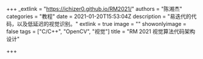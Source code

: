 +++
_extlink = "https://ichizer0.github.io/RM2021/"
authors = "陈湘杰"
categories = "教程"
date = 2021-01-20T15:53:04Z
description = "易迭代的代码，以及低延迟的视觉识别。"
extlink = true
image = ""
showonlyimage = false
tags = ["C/C++", "OpenCV", "视觉"]
title = "RM 2021 视觉算法代码架构设计"

+++
